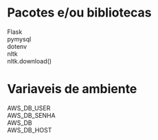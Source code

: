 # Pacotes e/ou bibliotecas 

Flask  
pymysql  
dotenv  
nltk  
nltk.download()  

# Variaveis de ambiente

AWS_DB_USER  
AWS_DB_SENHA  
AWS_DB  
AWS_DB_HOST  